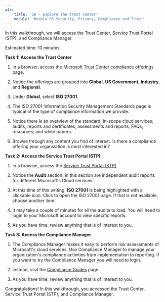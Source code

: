 ```yaml
---
wts:
    title: '18 - Explore the Trust Center'
    module: 'Module 03-Security, Privacy, Compliance and Trust'
---
```



In this walkthrough, we will access the Trust Center, Service Trust Portal (STP), and Compliance Manager.

Estimated time: 10 minutes

**Task 1: Access the Trust Center**

1. In a browser, access the [Microsoft Trust Center compliance offerings](https://docs.microsoft.com/en-us/microsoft-365/compliance/offering-home) page.

2. Notice the offerings are grouped into **Global**, **US Government**, **Industry**, and **Regional**.

3. Under **Global**, select **ISO 27001**. 

4. The ISO 27001 Information Security Management Standards page is typical of the type of complaince information we provide.

5. Notice there is an overview of the standard; in-scope cloud services; audits, reports and certificates; assessments and reports; FAQs; resources; and white papers. 

6. Browse through any content you find of interest. Is there a compliance offering your organization is most interested in?

**Task 2: Access the Service Trust Portal (STP)**

1. In a browser, access the [Service Trust Portal (STP)](https://servicetrust.microsoft.com)

2. Notice the **Audit** section. In this section are independent audit reports for different Microsoft's Cloud services.

3. At this time of this writing, **ISO 27001** is being highlighted with a clickable icon. Click to open the ISO 27001 page. If that is not available, choose another item. 

4. It may take a couple of minutes for all the audits to load. You will need to login to your Microsoft account to view specific reports.

5. As you have time, review anything that is of interest to you. 

**Task 3: Access the Compliance Manager**

1. The Compliance Manager makes it easy to perform risk assessments of Microsoft's cloud services. Use Compliance Manager to manage your organization's compliance activities from implementation to reporting. If you want to try the Compliance Manager you will need to login.

2. Instead, visit the [Compliance Guides](https://servicetrust.microsoft.com/Documents/TrustDocuments) page. 

3. As you have time, review anything that is of interest to you. 

Congratulations! In this walkthrough, you accessed the Trust Center, Service Trust Portal (STP), and Compliance Manager.







